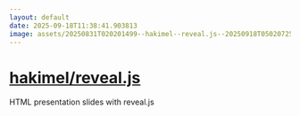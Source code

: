 ```yaml
---
layout: default
date: 2025-09-18T11:38:41.903813
image: assets/20250831T020201499--hakimel--reveal.js--20250918T050207259--cropped.png
---
```


# [hakimel/reveal.js](https://github.com/hakimel/reveal.js)

HTML presentation slides with reveal.js
